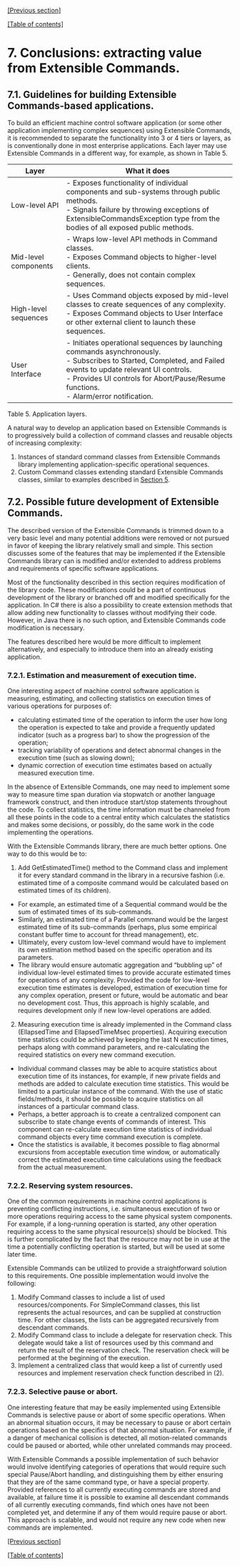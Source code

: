 [[Previous section]](Section6.md)          

[[Table of contents]](TableOfContent.md)

# 7.	Conclusions: extracting value from Extensible Commands.

## 7.1.	Guidelines for building Extensible Commands-based applications.

To build an efficient machine control software application (or some other application implementing complex sequences) using Extensible Commands, it is recommended to separate the functionality into 3 or 4 tiers or layers, as is conventionally done in most enterprise applications. Each layer may use Extensible Commands in a different way, for example, as shown in Table 5.

|Layer|What it does|
|---------|---------|
|Low-level API|- Exposes functionality of individual components and sub-systems through public methods.<br>- Signals failure by throwing exceptions of ExtensibleCommandsException type from the bodies of all exposed public methods.|
|Mid-level components|-	Wraps low-level API methods in Command classes.<br>- Exposes Command objects to higher-level clients.<br>- Generally, does not contain complex sequences.|
|High-level sequences|-	Uses Command objects exposed by mid-level classes to create sequences of any complexity.<br>-	Exposes Command objects to User Interface or other external client to launch these sequences.|
|User Interface|-	Initiates operational sequences by launching commands asynchronously.<br>- Subscribes to Started, Completed, and Failed events to update relevant UI controls.<br>- Provides UI controls for Abort/Pause/Resume functions.<br>-	Alarm/error notification.|

Table 5. Application layers.

A natural way to develop an application based on Extensible Commands is to progressively build a collection of command classes and reusable objects of increasing complexity:
1) Instances of standard command classes from Extensible Commands library implementing application-specific operational sequences.
2) Custom Command classes extending standard Extensible Commands classes, similar to examples described in [Section 5](Section5.md).

## 7.2.	Possible future development of Extensible Commands.

The described version of the Extensible Commands is trimmed down to a very basic level and many potential additions were removed or not pursued in favor of keeping the library relatively small and simple. This section discusses some of the features that may be implemented if the Extensible Commands library can is modified and/or extended to address problems and requirements of specific software applications. 

Most of the functionality described in this section requires modification of the library code. These modifications could be a part of continuous development of the library or branched off and modified specifically for the application. In C# there is also a possibility to create extension methods that allow adding new functionality to classes without modifying their code. However, in Java there is no such option, and Extensible Commands code modification is necessary.

The features described here would be more difficult to implement alternatively, and especially to introduce them into an already existing application.

### 7.2.1.	Estimation and measurement of execution time.

One interesting aspect of machine control  software application is measuring, estimating, and collecting statistics on execution times of various operations for purposes of:
-	calculating estimated time of the operation to inform the user how long the operation is expected to take and provide a frequently updated indicator (such as a progress bar) to show the progression of the operation;
-	tracking variability of operations and detect abnormal changes in the execution time (such as slowing down);
-	dynamic correction of execution time estimates based on actually measured execution time.

In the absence of Extensible Commands, one may need to implement some way to measure time span duration via stopwatch or another language framework construct, and then introduce start/stop statements throughout the code. To collect statistics, the time information must be channeled from all these points in the code to a central entity which calculates the statistics and makes some decisions, or possibly, do the same work in the code implementing the operations.

With the Extensible Commands library, there are much better options. One way to do this would be to:
1) Add GetEstimatedTime() method to the Command class and implement it for every standard command in the library in a recursive fashion (i.e. estimated time of a composite command would be calculated based on estimated times of its children).
- For example, an estimated time of a Sequential command would be the sum of estimated times of its sub-commands.
- Similarly, an estimated time of a Parallel command would be the largest estimated time of its sub-commands (perhaps, plus some empirical constant buffer time to account for thread management), etc.
- Ultimately, every custom low-level command would have to implement its own estimation method based on the specific operation and its parameters. 
- The library would ensure automatic aggregation and “bubbling up” of individual low-level estimated times to provide accurate estimated times for operations of any complexity. Provided the code for low-level execution time estimates is developed, estimation of execution time for any complex operation, present or future, would be automatic and bear no development cost. Thus, this approach is highly scalable, and requires development only if new low-level operations are added.
2) Measuring execution time is already implemented in the Command class (EllapsedTime and EllapsedTimeMsec properties). Acquiring execution time statistics could be achieved by keeping the last N execution times, perhaps along with command parameters, and re-calculating the required statistics on every new command execution.
- Individual command classes may be able to acquire statistics about execution time of its instances, for example, if new private fields and methods are added to calculate execution time statistics. This would be limited to a particular instance of the command. With the use of static fields/methods, it should be possible to acquire statistics on all instances of a particular command class.
- Perhaps, a better approach is to create a centralized component can subscribe to state change events of commands of interest. This component can re-calculate execution time statistics of individual command objects every time command execution is complete. 
- Once the statistics is available, it becomes possible to flag abnormal excursions from acceptable execution time window, or automatically correct the estimated execution time calculations using the feedback from the actual measurement. 

### 7.2.2.	Reserving system resources.

One of the common requirements in machine control applications is preventing conflicting instructions, i.e. simultaneous execution of two or more operations requiring access to the same physical system components. For example, if a long-running operation is started, any other operation requiring access to the same physical resource(s) should be blocked. This is further complicated by the fact that the resource may not be in use at the time a potentially conflicting operation is started, but will be used at some later time.

Extensible Commands can be utilized to provide a straightforward solution to this requirements. One possible implementation would involve the following:
1) Modify Command classes to include a list of used resources/components. For SimpleCommand classes, this list represents the actual resources, and can be supplied at construction time. For other classes, the lists can be aggregated recursively from descendant commands.
2) Modify Command class to include a delegate for reservation check. This delegate would take a list of resources used by this command and return the result of the reservation check. The reservation check will be performed at the beginning of the execution.
3) Implement a centralized class that would keep a list of currently used resources and implement reservation check function described in (2).

### 7.2.3.	Selective pause or abort.
<a name="test"></a>
One interesting feature that may be easily implemented using Extensible Commands is selective pause or abort of some specific operations. When an abnormal situation occurs, it may be necessary to pause or abort certain operations based on the specifics of that abnormal situation. For example, if a danger of mechanical collision is detected, all motion-related commands could be paused or aborted, while other unrelated commands may proceed.

With Extensible Commands a possible implementation of such behavior would involve identifying categories of operations that would require such special Pause/Abort handling, and distinguishing them by either ensuring that they are of the same command type, or have a special property. Provided references to all currently executing commands are stored and available, at failure time it is possible to examine all descendant commands of all currently executing commands, find which ones have not been completed yet, and determine if any of them would require pause or abort. This approach is scalable, and would not require any new code when new commands are implemented.

[[Previous section]](Section6.md)          

[[Table of contents]](TableOfContent.md)
